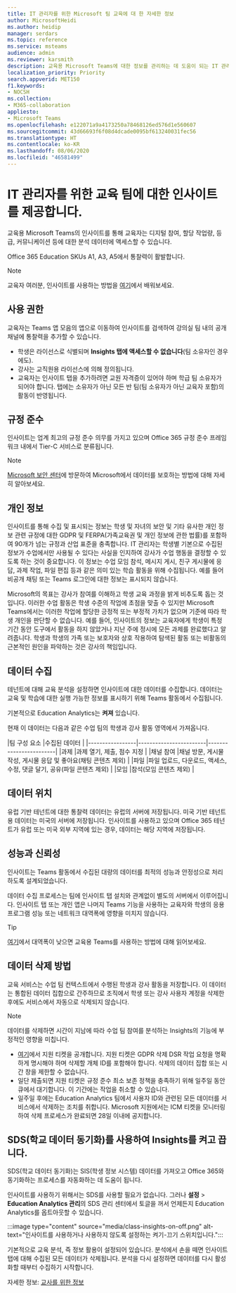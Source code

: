 ```yaml
---
title: IT 관리자를 위한 Microsoft 팀 교육에 대 한 자세한 정보
author: MicrosoftHeidi
ms.author: heidip
manager: serdars
ms.topic: reference
ms.service: msteams
audience: admin
ms.reviewer: karsmith
description: 교육용 Microsoft Teams에 대한 정보를 관리하는 데 도움이 되는 IT 관리자 가이드입니다.
localization_priority: Priority
search.appverid: MET150
f1.keywords:
- NOCSH
ms.collection:
- M365-collaboration
appliesto:
- Microsoft Teams
ms.openlocfilehash: e122071a9a4173250a78468126ed576d1e560607
ms.sourcegitcommit: 43d66693f6f08d4dcade0095bf613240031fec56
ms.translationtype: HT
ms.contentlocale: ko-KR
ms.lasthandoff: 08/06/2020
ms.locfileid: "46581499"
---
```

# <a name="insights-in-teams-for-education-for-it-admins"></a>IT 관리자를 위한 교육 팀에 대한 인사이트를 제공합니다.

교육용 Microsoft Teams의 인사이트를 통해 교육자는 디지털 참여, 할당 작업량, 등급, 커뮤니케이션 등에 대한 분석 데이터에 액세스할 수 있습니다.

Office 365 Education SKUs A1, A3, A5에서 통찰력이 활발합니다.

> [!NOTE]
> 교육자 여러분, 인사이트를 사용하는 방법을 [여기](https://support.microsoft.com/office/actionable-analytics-with-class-insights-in-teams-163add4f-997d-4a01-91de-2846fe4e99bc)에서 배워보세요.

## <a name="permissions"></a>사용 권한

교육자는 Teams 앱 모음의 앱으로 이동하여 인사이트를 검색하여 강의실 팀 내의 공개 채널에 통찰력을 추가할 수 있습니다.

- 학생은 라이선스로 식별되며 **Insights 탭에 액세스할 수 없습니다**(팀 소유자인 경우에도).
- 강사는 교직원용 라이선스에 의해 정의됩니다.
- 교육자는 인사이트 탭을 추가하려면 교원 자격증이 있어야 하며 학급 팀 소유자가 되어야 합니다. 탭에는 소유자가 아닌 모든 반 팀(팀 소유자가 아닌 교육자 포함)의 활동이 반영됩니다.

## <a name="compliance"></a>규정 준수

인사이트는 업계 최고의 규정 준수 의무를 가지고 있으며 Office 365 규정 준수 프레임워크 내에서 Tier-C 서비스로 분류됩니다.

> [!NOTE]
> [Microsoft 보안 센터](https://www.microsoft.com/trust-center)에 방문하여 Microsoft에서 데이터를 보호하는 방법에 대해 자세히 알아보세요.

## <a name="privacy"></a>개인 정보

인사이트를 통해 수집 및 표시되는 정보는 학생 및 자녀의 보안 및 기타 유사한 개인 정보 관련 규정에 대한 GDPR 및 FERPA(가족교육권 및 개인 정보에 관한 법률)를 포함하여 90개가 넘는 규정과 산업 표준을 충족합니다. IT 관리자는 학생별 기본으로 수집된 정보가 수업에서만 사용될 수 있다는 사실을 인지하여 강사가 수업 행동을 결정할 수 있도록 하는 것이 중요합니다. 이 정보는 수업 모임 참석, 메시지 게시, 친구 게시물에 응답, 과제 작업, 파일 편집 등과 같은 의미 있는 학습 활동을 위해 수집됩니다. 예를 들어 비공개 채팅 또는 Teams 로그인에 대한 정보는 표시되지 않습니다.

Microsoft의 목표는 강사가 참여를 이해하고 학생 교육 과정을 밝게 비추도록 돕는 것입니다. 이러한 수업 활동은 학생 수준의 작업에 초점을 맞출 수 있지만 Microsoft Teams에서는 이러한 작업에 할당한 긍정적 또는 부정적 가치가 없으며 기준에 따라 학생 개인을 판단할 수 없습니다. 예를 들어, 인사이트의 정보는 교육자에게 학생이 특정 기간 동안 도구에서 활동을 하지 않았거나 지난 주에 정시에 모든 과제를 완료했다고 알려줍니다. 학생과 학생의 가족 또는 보호자와 상호 작용하여 탐색된 활동 또는 비활동의 근본적인 원인을 파악하는 것은 강사의 책임입니다.

## <a name="data-collection"></a>데이터 수집

테넌트에 대해 교육 분석을 설정하면 인사이트에 대한 데이터를 수집합니다. 데이터는 교육 및 학습에 대한 실행 가능한 정보를 표시하기 위해 Teams 활동에서 수집됩니다.

기본적으로 Education Analytics는 **켜져** 있습니다.

현재 이 데이터는 다음과 같은 수업 팀의 학생과 강사 활동 영역에서 가져옵니다.

|팀 구성 요소  |수집된 데이터  |
|-----------------|------------------------|------------------------|
|과제 |과제 열기, 제출, 점수 지정 |
|채널 참여 |채널 방문, 게시물 작성, 게시물 응답 및 좋아요(채팅 콘텐츠 제외) |
|파일 |파일 업로드, 다운로드, 액세스, 수정, 댓글 달기, 공유(파일 콘텐츠 제외) |
|모임 |참석(모임 콘텐츠 제외) |

## <a name="data-location"></a>데이터 위치

유럽 기반 테넌트에 대한 통찰력 데이터는 유럽의 서버에 저장됩니다. 미국 기반 테넌트용 데이터는 미국의 서버에 저장됩니다. 인사이트를 사용하고 있으며 Office 365 테넌트가 유럽 또는 미국 외부 지역에 있는 경우, 데이터는 해당 지역에 저장됩니다.

## <a name="performance-and-reliability"></a>성능과 신뢰성

인사이트는 Teams 활동에서 수집된 대량의 데이터를 최적의 성능과 안정성으로 처리하도록 설계되었습니다.

데이터 수집 프로세스는 팀에 인사이트 탭 설치와 관계없이 별도의 서버에서 이루어집니다. 인사이트 탭 또는 개인 앱은 나머지 Teams 기능을 사용하는 교육자와 학생의 응용 프로그램 성능 또는 네트워크 대역폭에 영향을 미치지 않습니다.

> [!TIP]
> [여기](edu-remote-low-bandwidth.md)에서 대역폭이 낮으면 교육용 Teams를 사용하는 방법에 대해 읽어보세요.

## <a name="how-to-delete-your-data"></a>데이터 삭제 방법

교육 서비스는 수업 팀 컨텍스트에서 수행된 학생과 강사 활동을 저장합니다. 이 데이터는 통합된 데이터 집합으로 간주하므로 조직에서 학생 또는 강사 사용자 계정을 삭제한 후에도 서비스에서 자동으로 삭제되지 않습니다.

> [!NOTE]
> 데이터를 삭제하면 시간이 지남에 따라 수업 팀 참여를 분석하는 Insights의 기능에 부정적인 영향을 미칩니다.

- [여기](https://edusupport.microsoft.com/support)에서 지원 티켓을 공개합니다. 지원 티켓은 GDPR 삭제 DSR 작업 요청을 명확하게 명시해야 하며 삭제할 개체 ID를 포함해야 합니다. 삭제의 데이터 집합 또는 시간 창을 제한할 수 없습니다.
- 일단 제출되면 지원 티켓은 규정 준수 최소 보존 정책을 충족하기 위해 일주일 동안 큐에서 대기합니다. 이 기간에는 작업을 취소할 수 있습니다.
- 일주일 후에는 Education Analytics 팀에서 사용자 ID와 관련된 모든 데이터를 서비스에서 삭제하는 조치를 취합니다. Microsoft 지원에서는 ICM 티켓을 모니터링하여 삭제 프로세스가 완료되면 28일 이내에 공지합니다.

## <a name="turn-insights-off-and-on-using-school-data-sync-sds"></a>SDS(학교 데이터 동기화)를 사용하여 Insights를 켜고 끕니다.

SDS(학교 데이터 동기화)는 SIS(학생 정보 시스템) 데이터를 가져오고 Office 365와 동기화하는 프로세스를 자동화하는 데 도움이 됩니다.

인사이트를 사용하기 위해서는 SDS를 사용할 필요가 없습니다. 그러나 **설정** > **Education Analytics 관리**의 SDS 관리 센터에서 토글을 꺼서 언제든지 Education Analytics를 옵트아웃할 수 있습니다.

:::image type="content" source="media/class-insights-on-off.png" alt-text="인사이트를 사용하거나 사용하지 않도록 설정하는 켜기-끄기 스위치입니다.":::

기본적으로 교육 분석, 즉 정보 활용이 설정되어 있습니다. 분석에서 손을 떼면 인사이트 탭에 대해 수집된 모든 데이터가 삭제됩니다. 분석을 다시 설정하면 데이터를 다시 활성화할 때부터 수집하기 시작합니다.

자세한 정보: [교사를 위한 정보](https://support.microsoft.com/office/actionable-analytics-with-class-insights-in-teams-163add4f-997d-4a01-91de-2846fe4e99bc)
